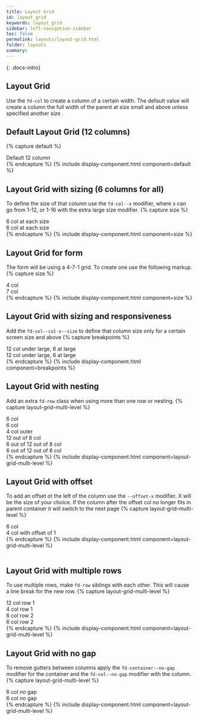 ```yaml
---
title: Layout Grid
id: layout_grid
keywords: layout_grid
sidebar: left-navigation-sidebar
toc: false
permalink: layouts/layout-grid.html
folder: layouts
summary:
---
```


{: .docs-intro}

## Layout Grid

Use the `fd-col` to create a column of a certain width. The default value will create a column the full width of the parent at size small and above unless specified another size .

## Default Layout Grid (12 columns)
{% capture default %}
<div class ="fd-container__outer">
    <div class="fd-container">
        <div class="fd-row">
            <div class="fd-col">
                <div class="docs-layout-grid-bg">
                Default 12 column
                </div>
            </div>
        </div>
    </div>
</div>
{% endcapture %}
{% include display-component.html component=default %}

<br/>


## Layout Grid with sizing (6 columns for all)
To define the size of that column use the `fd-col--x` modifier, where x can go from 1-12, or 1-16 with the extra large size modifier.
{% capture size %}
<div class ="fd-container__outer">
    <div class="fd-container">
        <div class="fd-row">
            <div class="fd-col fd-col--6">
                <div class="docs-layout-grid-bg">
                6 col at each size
                </div>
            </div>
            <div class="fd-col fd-col--6">
                <div class="docs-layout-grid-bg docs-layout-grid-bg--color-1">
                    6 col at each size
                </div>
            </div>
        </div>
    </div>
</div>
{% endcapture %}
{% include display-component.html component=size %}

<br/>

## Layout Grid for form
The form will be using a 4-7-1 grid. To create one use the following markup.
{% capture size %}
<div class ="fd-container__outer">
    <div class="fd-container">
        <div class="fd-row">
            <div class="fd-col fd-col--4">
                <div class="docs-layout-grid-bg docs-layout-grid-bg">
                4 col
                </div>
            </div>
            <div class="fd-col fd-col--7">
                <div class="docs-layout-grid-bg docs-layout-grid-bg--color-1">
                    7 col
                </div>
            </div>
        </div>
    </div>
</div>
{% endcapture %}
{% include display-component.html component=size %}

<br/>

##  Layout Grid with sizing and responsiveness
Add the `fd-col--col-x--size` to define that column size only for a certain screen size and above
{% capture breakpoints %}
<div class ="fd-container__outer">
    <div class="fd-container">
        <div class="fd-row">
            <div class="fd-col fd-col--6--l">
                <div class="docs-layout-grid-bg docs-layout-grid-bg--color-1">
                    12 col under large, 6 at large
                </div>
            </div>
            <div class="fd-col fd-col--6--l">
                <div class="docs-layout-grid-bg docs-layout-grid-bg--color-1">
                    12 col under large, 6 at large
                </div>
            </div>
        </div>
    </div>
</div>
{% endcapture %}
{% include display-component.html component=breakpoints %}
<br/>


##  Layout Grid with nesting
Add an extra `fd-row` class when using more than one row or nesting.
{% capture layout-grid-multi-level %}
<div class ="fd-container__outer">
    <div class="fd-container">
        <div class="fd-row">
            <div class="fd-col fd-col--6">
                <div class="docs-layout-grid-bg">
                    6 col
                </div>
                <div class="docs-layout-grid-bg docs-layout-grid-bg--color-1">
                    6 col
                </div>
            </div>
            <div class="fd-col fd-col--6">
                <div class="fd-row">
                    <div class="fd-col fd-col--4">
                        <div class="docs-layout-grid-bg docs-layout-grid-bg--color-2"> 
                            4 col outer
                        </div> 
                    </div>
                    <div class="fd-col fd-col--8">
                        <div class="fd-row">
                            <div class="fd-col fd-col--12">
                                <div class="docs-layout-grid-bg docs-layout-grid-bg--color-3">
                                    12 out of 8 col
                                </div>
                            </div>      
                            <div class="fd-col fd-col--12">
                                <div class="fd-row">
                                    <div class="fd-col fd-col--6">
                                        <div class="docs-layout-grid-bg docs-layout-grid-bg--color-4">
                                        6 out of 12 out of 8 col
                                        </div>
                                    </div>
                                    <div class="fd-col fd-col--6">
                                        <div class="docs-layout-grid-bg docs-layout-grid-bg--color-1">
                                        6 out of 12 out of 8 col 
                                        </div>
                                    </div>
                                </div>
                            </div>
                        </div>
                    </div>
                </div>
            </div>
        </div>
    </div>
</div>
{% endcapture %}
{% include display-component.html component=layout-grid-multi-level %}

<br/>

##  Layout Grid with offset
To add an offset ot the left of the column use the `--offset-x` modifier. X will be the size of your choice. If the column after the offset col no longer fits in parent container it will switch to the next page
{% capture layout-grid-multi-level %}
<div class="fd-container">
    <div class="fd-row">
        <div class="fd-col fd-col--6">
            <div class="docs-layout-grid-bg">
                6 col
            </div>
        </div>
        <div class="fd-col fd-col--4 fd-col--offset-1">
            <div class="docs-layout-grid-bg docs-layout-grid-bg--color-1"> 
                4 col with offset of 1
            </div>
        </div>
    </div>
</div>
{% endcapture %}
{% include display-component.html component=layout-grid-multi-level %}

<br/>


<br/>

##  Layout Grid with multiple rows
To use multiple rows, make `fd-row` siblings with each other. This will cause a line break for the new row.
{% capture layout-grid-multi-level %}
<div class="fd-container">
    <div class="fd-row">
        <div class="fd-col fd-col--12">
            <div class="docs-layout-grid-bg">
                12 col row 1
            </div>
        </div>
        <div class="fd-col fd-col--4">
            <div class="docs-layout-grid-bg docs-layout-grid-bg--color-1">
                4 col row 1
            </div>
        </div>
    </div>
    <div class="fd-row">
        <div class="fd-col fd-col--6">
            <div class="docs-layout-grid-bg docs-layout-grid-bg--color-2">
                6 col row 2
            </div>
        </div>
        <div class="fd-col fd-col--6">
            <div class="docs-layout-grid-bg docs-layout-grid-bg--color-2">
                6 col row 2
            </div>
        </div>
    </div>
</div>
{% endcapture %}
{% include display-component.html component=layout-grid-multi-level %}

<br/>

##  Layout Grid with no gap
To remove gutters between columns apply the `fd-container--no-gap` modifier for the container and the `fd-col--no-gap` modifier with the column.
{% capture layout-grid-multi-level %}
<div class="fd-container fd-container--no-gap">
    <div class="fd-row">
        <div class="fd-col fd-col--6 fd-col--no-gap">
            <div class="docs-layout-grid-bg">
                6 col no gap
            </div>
        </div>
        <div class="fd-col fd-col--6 fd-col--no-gap">
            <div class="docs-layout-grid-bg docs-layout-grid-bg--color-1">
                6 col no gap
            </div>
        </div>
    </div>
</div>
{% endcapture %}
{% include display-component.html component=layout-grid-multi-level %}

<br/>
